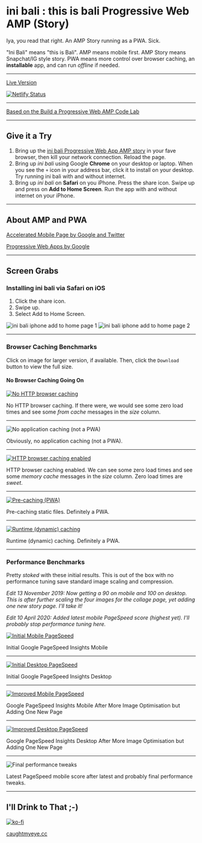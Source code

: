# ini bali : this is bali Progressive Web AMP (Story)

Iya, you read that right. An AMP Story running as a PWA. Sick.

"Ini Bali" means "this is Bali". AMP means mobile first. AMP Story means Snapchat/IG style story. PWA means more control over browser caching, an **installable** app, and can run _offline_ if needed.

---

[Live Version](https://inibali.caughtmyeye.cc/)

[![Netlify Status](https://api.netlify.com/api/v1/badges/60cb91f6-a638-4728-869a-796f7398f995/deploy-status)](https://app.netlify.com/sites/inibali/deploys)

---

[Based on the Build a Progressive Web AMP Code Lab](https://codelabs.developers.google.com/codelabs/amp-pwa-workbox/#0)

---

## Give it a Try

1. Bring up the [ini bali Progressive Web App AMP story](https://inibali.caughtmyeye.cc/)
 in your fave browser, then kill your network connection. Reload the page.
2. Bring up _ini bali_ using Google **Chrome** on your desktop or laptop. When you see the `+` icon in your address bar, click it to install on your desktop. Try running ini bali with and without internet.
3. Bring up _ini bali_ on **Safari** on you iPhone. Press the share icon. Swipe up and press on **Add to Home Screen**. Run the app with and without internet on your iPhone.

---

## About AMP and PWA

[Accelerated Mobile Page by Google and Twitter](https://amp.dev/)

[Progressive Web Apps by Google](https://developers.google.com/web/progressive-web-apps)

---

## Screen Grabs

### Installing ini bali via Safari on iOS

1. Click the share icon. 
2. Swipe up.
3. Select Add to Home Screen.

<img alt="ini bali iphone add to home page 1" title="ini bali iphone add to home page 1" src="screen-grabs/inibali-safari-ios-1.jpg">

<img alt="ini bali iphone add to home page 2" title="ini bali iphone add to home page 2" src="screen-grabs/inibali-safari-ios-2.jpg">

---

### Browser Caching Benchmarks

Click on image for larger version, if available. Then, click the `Download` button to view the full size.

#### No Browser Caching Going On

<a href="screen-grabs/avada-classic-http-cache-1420w.jpg">
<img alt="No HTTP browser caching" title="No HTTP browser caching" src="screen-grabs/avada-classic-http-cache-800w.jpg">
</a>

  No HTTP browser caching. If there were, we would see some zero load times and see some _from cache_ messages in the _size_ column.

---

<img alt="No application caching (not a PWA)" title="No application caching (not a PWA)" src="screen-grabs/avada-classic-application-cache-800w.jpg">

  Obviously, no application caching (not a PWA).

---

<a href="screen-grabs/inibali-amp-pwa-http-cache-1420w.jpg">
<img alt="HTTP browser caching enabled" title="HTTP browser caching enabled" src="screen-grabs/inibali-amp-pwa-http-cache-800w.jpg">
</a>

HTTP browser caching enabled. We can see some zero load times and see some _memory cache_ messages in the _size_ column. Zero load times are _sweet_.

---

<a href="screen-grabs/inibali-amp-pwa-precache-1420w.jpg">
<img alt="Pre-caching (PWA)" title="Pre-caching (PWA)" src="screen-grabs/inibali-amp-pwa-precache-800w.jpg">
</a>

  Pre-caching static files. Definitely a PWA.

---

<a href="screen-grabs/inibali-amp-pwa-runtime-cache-1420w.jpg">
<img alt="Runtime (dynamic) caching" title="Runtime (dynamic) caching" src="screen-grabs/inibali-amp-pwa-runtime-cache-800w.jpg">
</a>

  Runtime (dynamic) caching. Definitely a PWA.

---

### Performance Benchmarks

Pretty _stoked_ with these initial results. This is out of the box with no performance tuning save standard image scaling and compression.

<em>Edit 13 November 2019: Now getting a 90 on mobile and 100 on desktop. This is after further scaling the four images for the collage page, yet adding one new story page. I'll take it!</em>

<em>Edit 10 April 2020: Added latest mobile PageSpeed score (highest yet). I'll probably stop performance tuning here.</em>

<a href="screen-grabs/inibali-amp-pwa-pagespeed-mob-10nov2019.jpg">
<img alt="Initial Mobile PageSpeed" title="Initial Mobile PageSpeed" src="screen-grabs/inibali-amp-pwa-pagespeed-mob-10nov2019.jpg">
</a>

  Initial Google PageSpeed Insights Mobile

---

<a href="screen-grabs/inibali-amp-pwa-pagespeed-dt-10nov2019.jpg">
<img alt="Initial Desktop PageSpeed" title="Initial Desktop PageSpeed" src="screen-grabs/inibali-amp-pwa-pagespeed-dt-10nov2019.jpg">
</a>

  Initial Google PageSpeed Insights Desktop
  
---

<a href="screen-grabs/inibali-amp-pwa-pagespeed-mob-13nov2019.jpg">
<img alt="Improved Mobile PageSpeed" title="Improved Mobile PageSpeed" src="screen-grabs/inibali-amp-pwa-pagespeed-mob-13nov2019.jpg">
</a>

  Google PageSpeed Insights Mobile After More Image Optimisation but Adding One New Page

---

<a href="screen-grabs/inibali-amp-pwa-pagespeed-dt-13nov2019.jpg">
<img alt="Improved Desktop PageSpeed" title="Improved Desktop PageSpeed" src="screen-grabs/inibali-amp-pwa-pagespeed-dt-13nov2019.jpg">
</a>

  Google PageSpeed Insights Desktop After More Image Optimisation but Adding One New Page
  
---

![Final performance tweaks](screen-grabs/inibali-pagespeed-mob-10april2020-1280w.jpg)

Latest PageSpeed mobile score after latest and probably final performance tweaks.
  
---

## I'll Drink to That ;-)

[![ko-fi](https://www.ko-fi.com/img/githubbutton_sm.svg)](https://ko-fi.com/D1D7YARD)

[caughtmyeye.cc](caughtmyeye.cc "website")
